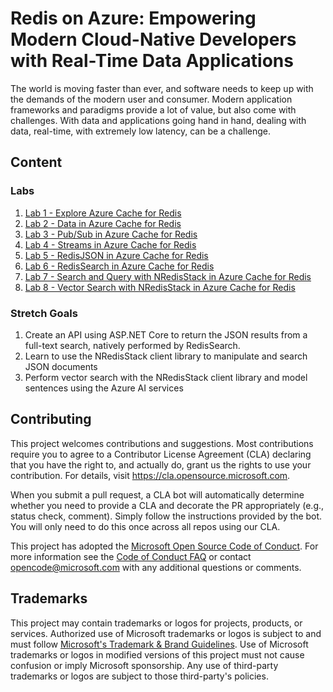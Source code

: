 # Redis on Azure: Empowering Modern Cloud-Native Developers with Real-Time Data Applications
The world is moving faster than ever, and software needs to keep up with the demands of the modern user and consumer. Modern application frameworks and paradigms provide a lot of value, but also come with challenges. With data and applications going hand in hand, dealing with data, real-time, with extremely low latency, can be a challenge.

## Content

### Labs

1. [Lab 1 - Explore Azure Cache for Redis](./labs/01-explore-azure-cache-for-redis.md)
2. [Lab 2 - Data in Azure Cache for Redis](./labs/02-data-in-azure-cache-for-redis.md)
3. [Lab 3 - Pub/Sub in Azure Cache for Redis](./labs/03-pub-sub-in-azure-cache-for-redis.md)
4. [Lab 4 - Streams in Azure Cache for Redis](./labs/04-streams-in-azure-cache-for-redis.md)
5. [Lab 5 - RedisJSON in Azure Cache for Redis](./labs/05-redisjson-in-azure-cache-for-redis.md)
6. [Lab 6 - RedisSearch in Azure Cache for Redis](./labs/06-redissearch-in-azure-cache-for-redis.md)
7. [Lab 7 - Search and Query with NRedisStack in Azure Cache for Redis](./labs/07-search-and-query-nredisstack-in-azure-cache-for-redis.md)
8. [Lab 8 - Vector Search with NRedisStack in Azure Cache for Redis](./labs/08-vector-search-nredisstack-in-azure-cache-for-redis.md)

### Stretch Goals

1. Create an API using ASP.NET Core to return the JSON results from a full-text search, natively performed by RedisSearch.
2. Learn to use the NRedisStack client library to manipulate and search JSON documents
3. Perform vector search with the NRedisStack client library and model sentences using the Azure AI services

## Contributing

This project welcomes contributions and suggestions.  Most contributions require you to agree to a
Contributor License Agreement (CLA) declaring that you have the right to, and actually do, grant us
the rights to use your contribution. For details, visit https://cla.opensource.microsoft.com.

When you submit a pull request, a CLA bot will automatically determine whether you need to provide
a CLA and decorate the PR appropriately (e.g., status check, comment). Simply follow the instructions
provided by the bot. You will only need to do this once across all repos using our CLA.

This project has adopted the [Microsoft Open Source Code of Conduct](https://opensource.microsoft.com/codeofconduct/).
For more information see the [Code of Conduct FAQ](https://opensource.microsoft.com/codeofconduct/faq/) or
contact [opencode@microsoft.com](mailto:opencode@microsoft.com) with any additional questions or comments.

## Trademarks

This project may contain trademarks or logos for projects, products, or services. Authorized use of Microsoft 
trademarks or logos is subject to and must follow 
[Microsoft's Trademark & Brand Guidelines](https://www.microsoft.com/en-us/legal/intellectualproperty/trademarks/usage/general).
Use of Microsoft trademarks or logos in modified versions of this project must not cause confusion or imply Microsoft sponsorship.
Any use of third-party trademarks or logos are subject to those third-party's policies.
